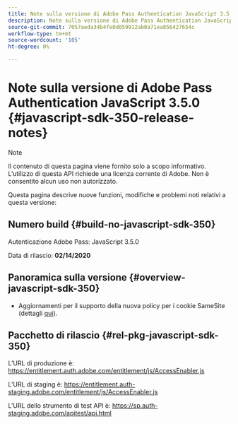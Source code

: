 ```yaml
---
title: Note sulla versione di Adobe Pass Authentication JavaScript 3.5.0
description: Note sulla versione di Adobe Pass Authentication JavaScript 3.5.0
source-git-commit: 7057aeda34b4fe0d059912ab0a71ea856427654c
workflow-type: tm+mt
source-wordcount: '105'
ht-degree: 0%

---
```


# Note sulla versione di Adobe Pass Authentication JavaScript 3.5.0 {#javascript-sdk-350-release-notes}

>[!NOTE]
>
>Il contenuto di questa pagina viene fornito solo a scopo informativo. L’utilizzo di questa API richiede una licenza corrente di Adobe. Non è consentito alcun uso non autorizzato.

Questa pagina descrive nuove funzioni, modifiche e problemi noti relativi a questa versione:

## Numero build {#build-no-javascript-sdk-350}

Autenticazione Adobe Pass: JavaScript 3.5.0

Data di rilascio: **02/14/2020**


## Panoramica sulla versione {#overview-javascript-sdk-350}

* Aggiornamenti per il supporto della nuova policy per i cookie SameSite (dettagli [qui](https://datatracker.ietf.org/doc/html/draft-ietf-httpbis-cookie-same-site-00)).


## Pacchetto di rilascio {#rel-pkg-javascript-sdk-350}

L’URL di produzione è: https://entitlement.auth.adobe.com/entitlement/js/AccessEnabler.js

L’URL di staging è: https://entitlement.auth-staging.adobe.com/entitlement/js/AccessEnabler.js

L’URL dello strumento di test API è: https://sp.auth-staging.adobe.com/apitest/api.html
